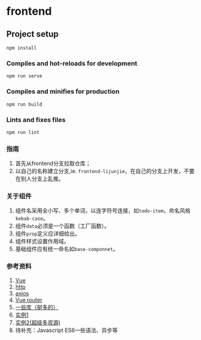 # frontend

## Project setup
```
npm install
```

### Compiles and hot-reloads for development
```
npm run serve
```

### Compiles and minifies for production
```
npm run build
```

### Lints and fixes files
```
npm run lint
```

### 指南

1. 首先从frontend分支拉取仓库；
2. 以自己的名称建立分支,ie. `frontend-lijunjie`，在自己的分支上开发，不要在别人分支上乱推。

###  关于组件

1. 组件名采用全小写、多个单词，以连字符号连接，如`todo-item`，命名风格`kebab-case`。
2. 组件`data`必须是一个函数（工厂函数）。
3. 组件`prop`定义应详细给出。
4. 组件样式设置作用域。
5. 基础组件应有统一命名如`base-componnet`。

### 参考资料

1. [Vue](https://cn.vuejs.org/v2/guide/)
2. [http](https://www.runoob.com/http/http-tutorial.html)
3. [axios](https://www.runoob.com/vue2/vuejs-ajax-axios.html)
4. [Vue router](https://router.vuejs.org/zh/guide/)
5. [一些库（挺多的）](https://blog.csdn.net/weixin_43720095/article/details/88982224)
6. [实例1](https://github.com/alirizaadiyahsi/Nucleus)
7. [实例2(超级多资源)](https://github.com/vuejs/awesome-vue#authenticationauthorization)
8. 待补充：Javascript ES6一些语法、异步等





